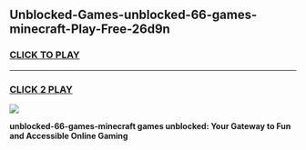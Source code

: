 
## Unblocked-Games-unblocked-66-games-minecraft-Play-Free-26d9n
<h3>
<a href="https://premium76.site?title=unblocked-66-games-minecraft&ref=10A">CLICK TO PLAY</a></h3>
<hr>

<h3>
<a href="https://premium76.site?title=unblocked-66-games-minecraft&ref=10A">CLICK 2 PLAY</a>
  
</h3>

<a href="https://premium76.site?title=unblocked-66-games-minecraft&ref=10A"><img src="https://clearcache.store/games.png"></a>


**unblocked-66-games-minecraft games unblocked: Your Gateway to Fun and Accessible Online Gaming**
